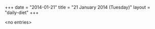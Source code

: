 +++
date = "2014-01-21"
title = "21 January 2014 (Tuesday)"
layout = "daily-diet"
+++


\<no entries\>
